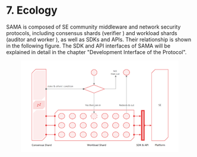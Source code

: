 # 7. Ecology

SAMA is composed of SE community middleware and network security protocols, including consensus shards (verifier ) and workload shards (auditor and worker ), as well as SDKs and APIs. Their relationship is shown in the following figure. The SDK and API interfaces of SAMA will be explained in detail in the chapter "Development Interface of the Protocol".

<figure><img src="../.gitbook/assets/SAMA协议生态 (1).png" alt=""><figcaption></figcaption></figure>
